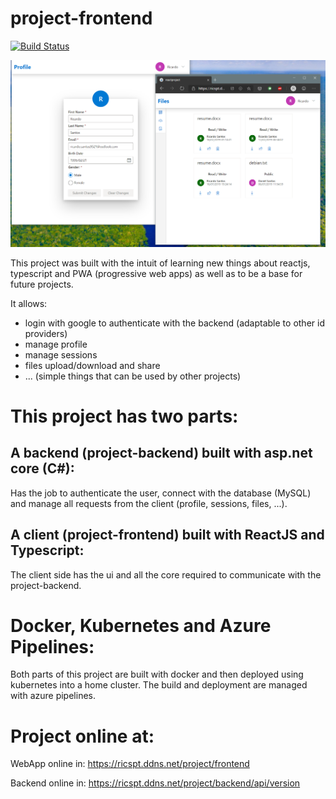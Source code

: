 # project-frontend

[![Build Status](https://dev.azure.com/ricardosantos9521/project/_apis/build/status/ricardosantos9521.project-frontend?branchName=master)](https://dev.azure.com/ricardosantos9521/project/_build/latest?definitionId=46&branchName=master)

![Image example](images-doc/image.png)

This project was built with the intuit of learning new things about reactjs, typescript and PWA (progressive web apps) as well as to be a base for future projects.

It allows:
- login with google to authenticate with the backend (adaptable to other id providers)
- manage profile
- manage sessions
- files upload/download and share
- ... (simple things that can be used by other projects)

# This project has two parts:

## A backend (project-backend) built with asp.net core (C#):
Has the job to authenticate the user, connect with the database (MySQL) and manage all requests from the client (profile, sessions, files, ...).

## A client (project-frontend) built with ReactJS and Typescript:
The client side has the ui and all the core required to communicate with the project-backend.


# Docker, Kubernetes and Azure Pipelines:

Both parts of this project are built with docker and then deployed using kubernetes into a home cluster. The build and deployment are managed with azure pipelines.

# Project online at:

WebApp online in: https://ricspt.ddns.net/project/frontend

Backend online in: https://ricspt.ddns.net/project/backend/api/version